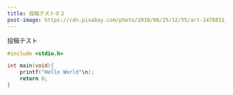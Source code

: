 ```yaml
---
title: 投稿テスト０２
post-image: https://cdn.pixabay.com/photo/2016/06/25/12/55/art-1478831_960_720.jpg
---
```


投稿テスト
```c
#include <stdio.h>

int main(void){
	printf("Hello World"\n);
	return 0;
}
```
